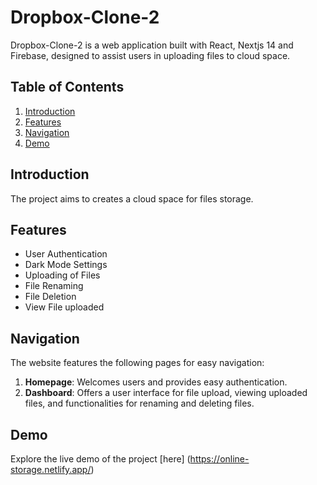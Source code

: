 # Dropbox-Clone-2

Dropbox-Clone-2 is a web application built with React, Nextjs 14 and Firebase, designed to assist users in uploading files to cloud space.

## Table of Contents
1. [Introduction](#introduction)
2. [Features](#features)
3. [Navigation](#navigation)
4. [Demo](#demo)

## Introduction
The project aims to creates a cloud space for files storage.

## Features
- User Authentication
- Dark Mode Settings
- Uploading of Files
- File Renaming
- File Deletion
- View File uploaded

## Navigation
The website features the following pages for easy navigation:
1. **Homepage**: Welcomes users and provides easy authentication.
2. **Dashboard**: Offers a user interface for file upload, viewing uploaded files, and functionalities for renaming and deleting files.


## Demo
Explore the live demo of the project [here]  (https://online-storage.netlify.app/)


